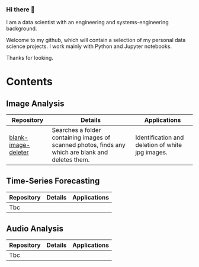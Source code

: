 ### Hi there 👋
I am a data scientist with an engineering and systems-engineering background. 

Welcome to my github, which will contain a selection of my personal data science projects.
I work mainly with Python and Jupyter notebooks.

Thanks for looking.

# Contents

## Image Analysis

Repository | Details | Applications
--- | --- | ---
[blank-image-deleter](https://github.com/pierswalker71/blank-image-deleter) | Searches a folder containing images of scanned photos, finds any which are blank and deletes them. | Identification and deletion of white jpg images.

## Time-Series Forecasting 
Repository | Details | Applications
--- | --- | ---
Tbc | |

## Audio Analysis 
Repository | Details | Applications
--- | --- | ---
Tbc | |

<!--
**pierswalker71/pierswalker71** is a ✨ _special_ ✨ repository because its `README.md` (this file) appears on your GitHub profile.

Here are some ideas to get you started:

- 🔭 I’m currently working on ...
- 🌱 I’m currently learning ...
- 👯 I’m looking to collaborate on ...
- 🤔 I’m looking for help with ...
- 💬 Ask me about ...
- 📫 How to reach me: ...
- 😄 Pronouns: ...
- ⚡ Fun fact: ...
-->
